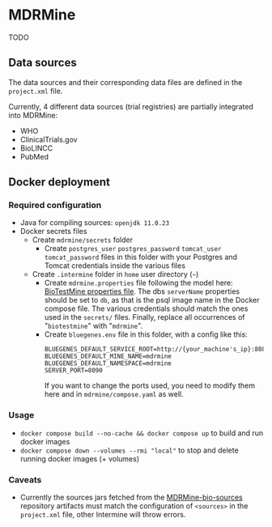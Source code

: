 # MDRMine

TODO

## Data sources
The data sources and their corresponding data files are defined in the `project.xml` file.

Currently, 4 different data sources (trial registries) are partially integrated into MDRMine:
- WHO
- ClinicalTrials.gov
- BioLINCC
- PubMed

## Docker deployment
### Required configuration
- Java for compiling sources: `openjdk 11.0.23`
- Docker secrets files
    - Create `mdrmine/secrets` folder
        - Create `postgres_user` `postgres_password` `tomcat_user` `tomcat_password` files in this folder with your Postgres and Tomcat credentials inside the various files
    - Create `.intermine` folder in `home` user directory (`~`)
        - Create `mdrmine.properties` file following the model here: [BioTestMine properties file](https://raw.githubusercontent.com/intermine/biotestmine/master/data/biotestmine.properties).
        The dbs `serverName` properties should be set to `db`, as that is the psql image name in the Docker compose file. The various credentials should match the ones used in the `secrets/` files. Finally, replace all occurrences of "`biotestmine`" with "`mdrmine`".
        - Create `bluegenes.env` file in this folder, with a config like this:
            ``` 
            BLUEGENES_DEFAULT_SERVICE_ROOT=http://{your_machine's_ip}:8080/mdrmine
            BLUEGENES_DEFAULT_MINE_NAME=mdrmine
            BLUEGENES_DEFAULT_NAMESPACE=mdrmine
            SERVER_PORT=8090
            ```
            If you want to change the ports used, you need to modify them here and in `mdrmine/compose.yaml` as well.
### Usage
- `docker compose build --no-cache && docker compose up` to build and run docker images
-  `docker compose down --volumes --rmi "local"` to stop and delete running docker images (+ volumes)
### Caveats
- Currently the sources jars fetched from the [MDRMine-bio-sources](https://github.com/ecrin-github/mdrmine-bio-sources) repository artifacts must match the configuration of `<sources>` in the `project.xml` file, other Intermine will throw errors.
